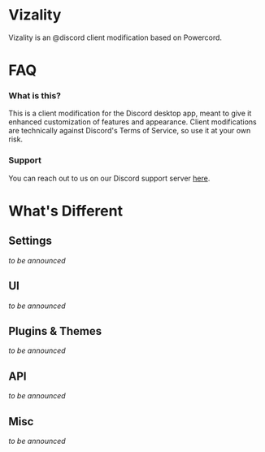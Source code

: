 # Vizality

Vizality is an @discord client modification based on Powercord.

# FAQ

### What is this?

This is a client modification for the Discord desktop app, meant to give it enhanced customization of features and appearance. Client modifications are technically against Discord's Terms of Service, so use it at your own risk.

### Support

You can reach out to us on our Discord support server [here](https://discord.gg/42B8AC9).

# What's Different

## Settings
*to be announced*

## UI
*to be announced*

## Plugins & Themes
*to be announced*

## API
*to be announced*

## Misc
*to be announced*
